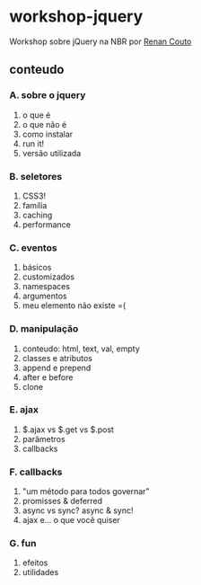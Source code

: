 # workshop-jquery

Workshop sobre jQuery na NBR por [Renan Couto](https://github.com/renancouto)

## conteudo

### A. sobre o jquery
1. o que é
2. o que não é
3. como instalar
4. run it!
5. versão utilizada

### B. seletores
1. CSS3!
2. família
3. caching
4. performance

### C. eventos
1. básicos
2. customizados
3. namespaces
4. argumentos
5. meu elemento não existe =(

### D. manipulação
1. conteudo: html, text, val, empty
2. classes e atributos
3. append e prepend
4. after e before
5. clone

### E. ajax
1. $.ajax vs $.get vs $.post
2. parâmetros
3. callbacks

### F. callbacks
1. "um método para todos governar"
2. promisses & deferred
3. async vs sync? async & sync!
4. ajax e... o que você quiser

### G. fun
1. efeitos
2. utilidades